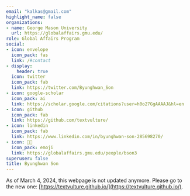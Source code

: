 ```yaml
---
email: "kalkas@gmail.com"
highlight_name: false
organizations:
- name: George Mason University 
  url: https://globalaffairs.gmu.edu/
role: Global Affairs Program
social:
- icon: envelope
  icon_pack: fas
  link: /#contact
- display:
    header: true
  icon: twitter
  icon_pack: fab
  link: https://twitter.com/Byunghwan_Son
- icon: google-scholar
  icon_pack: ai
  link: https://scholar.google.com/citations?user=h0o27GgAAAAJ&hl=en
- icon: github
  icon_pack: fab
  link: https://github.com/textvulture/
- icon: linkedin
  icon_pack: fab
  link: https://www.linkedin.com/in/byunghwan-son-285698270/
- icon: 👨‍🏫
  icon_pack: emoji
  link: https://globalaffairs.gmu.edu/people/bson3
superuser: false
title: Byunghwan Son
---
```


As of March 4, 2024, this webpage is not updated anymore. Please go to the new one: [https://textvulture.github.io/](https://textvulture.github.io/). 

